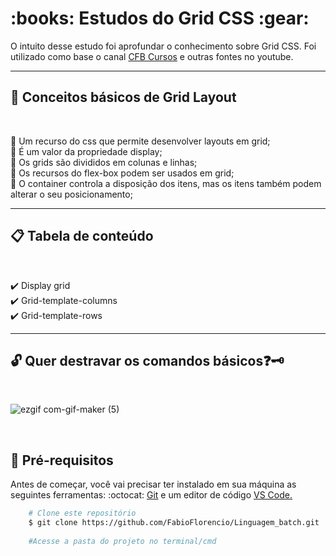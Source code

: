 <h1>:books: Estudos do Grid CSS :gear:</h1>

<p>O intuito desse estudo foi aprofundar o conhecimento sobre Grid CSS. Foi utilizado como base o canal <a href="https://www.youtube.com/playlist?list=PLx4x_zx8csUjBWkYq0VZBENH2K1siCmN6">CFB Cursos</a> e outras fontes no youtube.</p>

---

## :ledger: Conceitos básicos de Grid Layout
<br>

:small_blue_diamond: Um recurso do css que permite desenvolver layouts em grid;<br>
:small_blue_diamond: É um valor da propriedade display;<br>
:small_blue_diamond: Os grids são divididos em colunas e linhas;<br>
:small_blue_diamond: Os recursos do flex-box podem ser usados em grid;<br>
:small_blue_diamond: O container controla a disposição dos itens, mas os itens também podem alterar o seu posicionamento;

---

## :clipboard: Tabela de conteúdo

<br>

:heavy_check_mark: Display grid<br>
:heavy_check_mark: Grid-template-columns<br>
:heavy_check_mark: Grid-template-rows<br>


---


## :unlock: Quer destravar os comandos básicos:question::old_key:
<br>

![ezgif com-gif-maker (5)](https://user-images.githubusercontent.com/78650091/220229632-d7f811a0-0762-4f6d-a3ea-81bdb561f1d3.gif)


<br>

## :mag_right:  Pré-requisitos

<p>Antes de começar, você vai precisar ter instalado em sua máquina as seguintes ferramentas: :octocat: <a href="https://git-scm.com/downloads">Git</a> e um editor de código <a href="https://code.visualstudio.com/download">VS Code.</a></p>

```bash
    # Clone este repositório
    $ git clone https://github.com/FabioFlorencio/Linguagem_batch.git
	
    #Acesse a pasta do projeto no terminal/cmd    
	
```